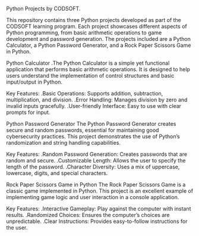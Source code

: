 Python Projects by CODSOFT.

This repository contains three Python projects developed as part of the CODSOFT learning program. Each project showcases different aspects of Python programming, from basic arithmetic operations to game development and password generation. The projects included are a Python Calculator, a Python Password Generator, and a Rock Paper Scissors Game in Python.

Python Calculator
.The Python Calculator is a simple yet functional application that performs basic arithmetic operations. It is designed to help users understand the implementation of control structures and basic input/output in Python.

Key Features:
.Basic Operations: Supports addition, subtraction, multiplication, and division.
.Error Handling: Manages division by zero and invalid inputs gracefully.
.User-friendly Interface: Easy to use with clear prompts for input.

Python Password Generator
The Python Password Generator creates secure and random passwords, essential for maintaining good cybersecurity practices. This project demonstrates the use of Python’s randomization and string handling capabilities.

Key Features:
.Random Password Generation: Creates passwords that are random and secure.
.Customizable Length: Allows the user to specify the length of the password.
.Character Diversity: Uses a mix of uppercase, lowercase, digits, and special characters.

Rock Paper Scissors Game in Python
The Rock Paper Scissors Game is a classic game implemented in Python. This project is an excellent example of implementing game logic and user interaction in a console application.

Key Features:
.Interactive Gameplay: Play against the computer with instant results.
.Randomized Choices: Ensures the computer’s choices are unpredictable.
.Clear Instructions: Provides easy-to-follow instructions for the user.

